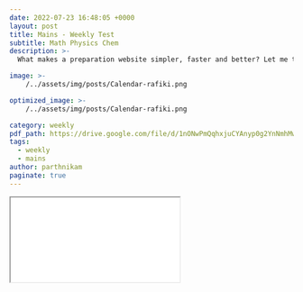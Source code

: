 ```yaml
---
date: 2022-07-23 16:48:05 +0000
layout: post
title: Mains - Weekly Test
subtitle: Math Physics Chem
description: >-
  What makes a preparation website simpler, faster and better? Let me tell you ... 

image: >-
    /../assets/img/posts/Calendar-rafiki.png

optimized_image: >-
    /../assets/img/posts/Calendar-rafiki.png

category: weekly 
pdf_path: https://drive.google.com/file/d/1nONwPmQqhxjuCYAnyp0g2YnNmhMwW272/preview?usp=drive_link
tags:
  - weekly
  - mains
author: parthnikam
paginate: true
---
```


<iframe class="embed-pdf" src="{{ page.pdf_path }}#toolbar=0" seamless="seamless" scrolling="no" style="overflow:hidden"></iframe>



